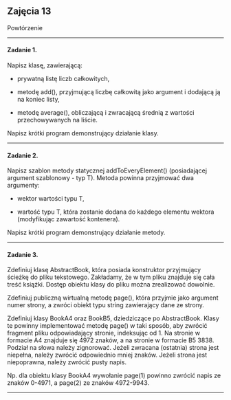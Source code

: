 ## Zajęcia 13

Powtórzenie 

---

#### Zadanie 1.

Napisz klasę, zawierającą:

- prywatną listę liczb całkowitych,

- metodę add(), przyjmującą liczbę całkowitą jako argument i dodającą ją na koniec listy,

- metodę average(), obliczającą i zwracającą średnią z wartości przechowywanych na liście.

Napisz krótki program demonstrujący działanie klasy.

---

#### Zadanie 2. 

Napisz szablon metody statycznej addToEveryElement() (posiadającej argument szablonowy - typ T). Metoda powinna przyjmować dwa argumenty:

- wektor wartości typu T,

- wartość typu T, która zostanie dodana do każdego elementu wektora (modyfikując zawartość kontenera).

Napisz krótki program demonstrujący działanie metody.

---

#### Zadanie 3.

Zdefiniuj klasę AbstractBook, która posiada konstruktor przyjmujący ścieżkę do pliku tekstowego. Zakładamy, że w tym pliku znajduje się cała treść książki. Dostęp obiektu klasy do pliku można zrealizować dowolnie.

Zdefiniuj publiczną wirtualną metodę page(), która przyjmie jako argument numer strony, a zwróci obiekt typu string zawierający dane ze strony.

Zdefiniuj klasy BookA4 oraz BookB5, dziedziczące po AbstractBook. Klasy te powinny implementować metodę page() w taki sposób, aby zwrócić fragment pliku odpowiadający stronie, indeksując od 1. Na stronie w formacie A4 znajduje się 4972 znaków, a na stronie w formacie B5 3838. Podział na słowa należy zignorować. Jeżeli zwracana (ostatnia) strona jest niepełna, należy zwrócić odpowiednio mniej znaków. Jeżeli strona jest niepoprawna, należy zwrócić pusty napis.

Np. dla obiektu klasy BookA4 wywołanie page(1) powinno zwrócić napis ze znaków 0-4971, a page(2) ze znaków 4972-9943.

---
